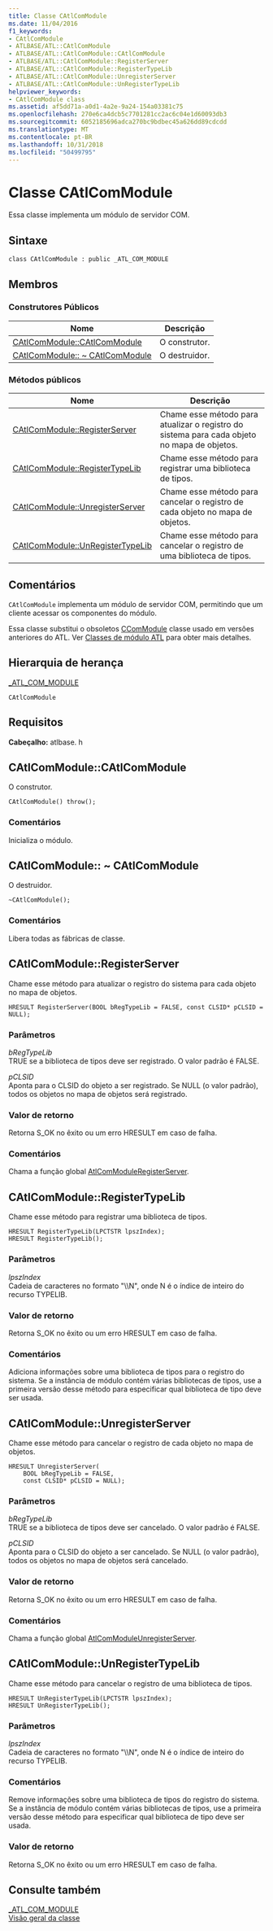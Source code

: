 ```yaml
---
title: Classe CAtlComModule
ms.date: 11/04/2016
f1_keywords:
- CAtlComModule
- ATLBASE/ATL::CAtlComModule
- ATLBASE/ATL::CAtlComModule::CAtlComModule
- ATLBASE/ATL::CAtlComModule::RegisterServer
- ATLBASE/ATL::CAtlComModule::RegisterTypeLib
- ATLBASE/ATL::CAtlComModule::UnregisterServer
- ATLBASE/ATL::CAtlComModule::UnRegisterTypeLib
helpviewer_keywords:
- CAtlComModule class
ms.assetid: af5dd71a-a0d1-4a2e-9a24-154a03381c75
ms.openlocfilehash: 270e6ca4dcb5c7701281cc2ac6c04e1d60093db3
ms.sourcegitcommit: 6052185696adca270bc9bdbec45a626dd89cdcdd
ms.translationtype: MT
ms.contentlocale: pt-BR
ms.lasthandoff: 10/31/2018
ms.locfileid: "50499795"
---
```

# <a name="catlcommodule-class"></a>Classe CAtlComModule

Essa classe implementa um módulo de servidor COM.

## <a name="syntax"></a>Sintaxe

```
class CAtlComModule : public _ATL_COM_MODULE
```

## <a name="members"></a>Membros

### <a name="public-constructors"></a>Construtores Públicos

|Nome|Descrição|
|----------|-----------------|
|[CAtlComModule::CAtlComModule](#catlcommodule)|O construtor.|
|[CAtlComModule:: ~ CAtlComModule](#dtor)|O destruidor.|

### <a name="public-methods"></a>Métodos públicos

|Nome|Descrição|
|----------|-----------------|
|[CAtlComModule::RegisterServer](#registerserver)|Chame esse método para atualizar o registro do sistema para cada objeto no mapa de objetos.|
|[CAtlComModule::RegisterTypeLib](#registertypelib)|Chame esse método para registrar uma biblioteca de tipos.|
|[CAtlComModule::UnregisterServer](#unregisterserver)|Chame esse método para cancelar o registro de cada objeto no mapa de objetos.|
|[CAtlComModule::UnRegisterTypeLib](#unregistertypelib)|Chame esse método para cancelar o registro de uma biblioteca de tipos.|

## <a name="remarks"></a>Comentários

`CAtlComModule` implementa um módulo de servidor COM, permitindo que um cliente acessar os componentes do módulo.

Essa classe substitui o obsoletos [CComModule](../../atl/reference/ccommodule-class.md) classe usado em versões anteriores do ATL. Ver [Classes de módulo ATL](../../atl/atl-module-classes.md) para obter mais detalhes.

## <a name="inheritance-hierarchy"></a>Hierarquia de herança

[_ATL_COM_MODULE](atl-typedefs.md#_atl_com_module)

`CAtlComModule`

## <a name="requirements"></a>Requisitos

**Cabeçalho:** atlbase. h

##  <a name="catlcommodule"></a>  CAtlComModule::CAtlComModule

O construtor.

```
CAtlComModule() throw();
```

### <a name="remarks"></a>Comentários

Inicializa o módulo.

##  <a name="dtor"></a>  CAtlComModule:: ~ CAtlComModule

O destruidor.

```
~CAtlComModule();
```

### <a name="remarks"></a>Comentários

Libera todas as fábricas de classe.

##  <a name="registerserver"></a>  CAtlComModule::RegisterServer

Chame esse método para atualizar o registro do sistema para cada objeto no mapa de objetos.

```
HRESULT RegisterServer(BOOL bRegTypeLib = FALSE, const CLSID* pCLSID = NULL);
```

### <a name="parameters"></a>Parâmetros

*bRegTypeLib*<br/>
TRUE se a biblioteca de tipos deve ser registrado. O valor padrão é FALSE.

*pCLSID*<br/>
Aponta para o CLSID do objeto a ser registrado. Se NULL (o valor padrão), todos os objetos no mapa de objetos será registrado.

### <a name="return-value"></a>Valor de retorno

Retorna S_OK no êxito ou um erro HRESULT em caso de falha.

### <a name="remarks"></a>Comentários

Chama a função global [AtlComModuleRegisterServer](server-registration-global-functions.md#atlcommoduleregisterserver).

##  <a name="registertypelib"></a>  CAtlComModule::RegisterTypeLib

Chame esse método para registrar uma biblioteca de tipos.

```
HRESULT RegisterTypeLib(LPCTSTR lpszIndex);
HRESULT RegisterTypeLib();
```

### <a name="parameters"></a>Parâmetros

*lpszIndex*<br/>
Cadeia de caracteres no formato "\\\N", onde N é o índice de inteiro do recurso TYPELIB.

### <a name="return-value"></a>Valor de retorno

Retorna S_OK no êxito ou um erro HRESULT em caso de falha.

### <a name="remarks"></a>Comentários

Adiciona informações sobre uma biblioteca de tipos para o registro do sistema. Se a instância de módulo contém várias bibliotecas de tipos, use a primeira versão desse método para especificar qual biblioteca de tipo deve ser usada.

##  <a name="unregisterserver"></a>  CAtlComModule::UnregisterServer

Chame esse método para cancelar o registro de cada objeto no mapa de objetos.

```
HRESULT UnregisterServer(
    BOOL bRegTypeLib = FALSE,
    const CLSID* pCLSID = NULL);
```

### <a name="parameters"></a>Parâmetros

*bRegTypeLib*<br/>
TRUE se a biblioteca de tipos deve ser cancelado. O valor padrão é FALSE.

*pCLSID*<br/>
Aponta para o CLSID do objeto a ser cancelado. Se NULL (o valor padrão), todos os objetos no mapa de objetos será cancelado.

### <a name="return-value"></a>Valor de retorno

Retorna S_OK no êxito ou um erro HRESULT em caso de falha.

### <a name="remarks"></a>Comentários

Chama a função global [AtlComModuleUnregisterServer](server-registration-global-functions.md#atlcommoduleunregisterserver).

##  <a name="unregistertypelib"></a>  CAtlComModule::UnRegisterTypeLib

Chame esse método para cancelar o registro de uma biblioteca de tipos.

```
HRESULT UnRegisterTypeLib(LPCTSTR lpszIndex);
HRESULT UnRegisterTypeLib();
```

### <a name="parameters"></a>Parâmetros

*lpszIndex*<br/>
Cadeia de caracteres no formato "\\\N", onde N é o índice de inteiro do recurso TYPELIB.

### <a name="remarks"></a>Comentários

Remove informações sobre uma biblioteca de tipos do registro do sistema. Se a instância de módulo contém várias bibliotecas de tipos, use a primeira versão desse método para especificar qual biblioteca de tipo deve ser usada.

### <a name="return-value"></a>Valor de retorno

Retorna S_OK no êxito ou um erro HRESULT em caso de falha.

## <a name="see-also"></a>Consulte também

[_ATL_COM_MODULE](atl-typedefs.md#_atl_com_module)<br/>
[Visão geral da classe](../../atl/atl-class-overview.md)
